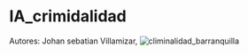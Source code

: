 # IA_crimidalidad
Autores: Johan sebatian Villamizar, 
![climinalidad_barranquilla](https://github.com/user-attachments/assets/0cd83d46-3b0f-4dc2-81e4-562591f31f95)
